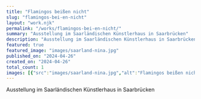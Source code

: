 ```yaml
---
title: "Flamingos beißen nicht"
slug: "flamingos-bei-en-nicht"
layout: "work.njk"
permalink: "/works/flamingos-bei-en-nicht/"
summary: "Ausstellung im Saarländischen Künstlerhaus in Saarbrücken"
description: "Ausstellung im Saarländischen Künstlerhaus in Saarbrücken"
featured: true
featured_image: "images/saarland-nina.jpg"
published_on: "2024-04-26"
created_on: "2024-04-26"
total_count: 1
images: [{"src":"images/saarland-nina.jpg","alt":"Flamingos beißen nicht","caption":null,"order":1}]
---
```


Ausstellung im Saarländischen Künstlerhaus in Saarbrücken